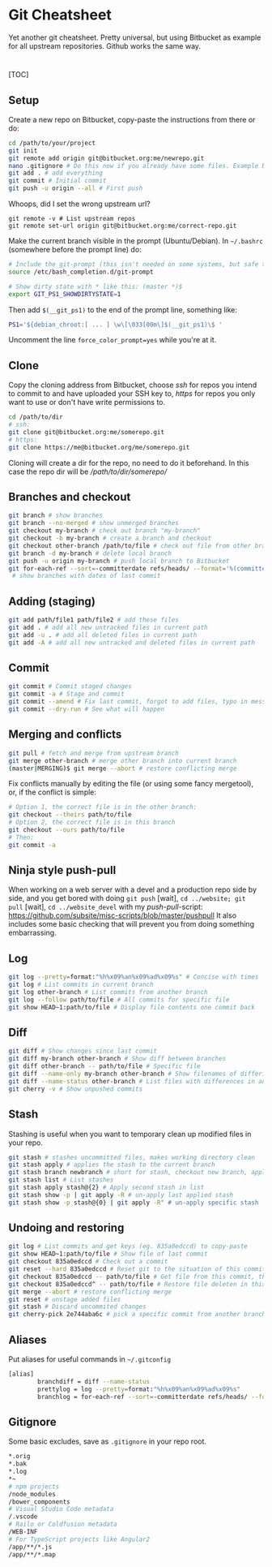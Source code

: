 # Git Cheatsheet
Yet another git cheatsheet. Pretty universal, but using Bitbucket as example for all upstream repositories. Github works the same way. 
#
[TOC]

## Setup
Create a new repo on Bitbucket, copy-paste the instructions from there or do:
```sh
cd /path/to/your/project
git init 
git remote add origin git@bitbucket.org:me/newrepo.git
nano .gitignore # Do this now if you already have some files. Example below.
git add . # add everything
git commit # Initial commit
git push -u origin --all # First push
```
Whoops, did I set the wrong upstream url?
```
git remote -v # List upstream repos
git remote set-url origin git@bitbucket.org:me/correct-repo.git
```
Make the current branch visible in the prompt (Ubuntu/Debian). In `~/.bashrc` (somewhere before the prompt line) do:
```sh
# Include the git-prompt (this isn't needed on some systems, but safe to do)
source /etc/bash_completion.d/git-prompt

# Show dirty state with * like this: (master *)$
export GIT_PS1_SHOWDIRTYSTATE=1
```
Then add `$(__git_ps1)` to the end of the prompt line, something like:
```sh
PS1='${debian_chroot:[ ... ] \w\[\033[00m\]$(__git_ps1)\$ '
```
Uncomment the line `force_color_prompt=yes` while you're at it.

## Clone
Copy the cloning address from Bitbucket, choose *ssh* for repos you intend to commit to and have uploaded your SSH key to, *https* for repos you only want to use or don't have write permissions to.
```sh
cd /path/to/dir
# ssh:
git clone git@bitbucket.org:me/somerepo.git 
# https:
git clone https://me@bitbucket.org/me/somerepo.git
```
Cloning will create a dir for the repo, no need to do it beforehand. In this case the repo dir will be */path/to/dir/somerepo/*

## Branches and checkout
```sh
git branch # show branches
git branch --no-merged # show unmerged branches
git checkout my-branch # check out branch "my-branch"
git checkout -b my-branch # create a branch and checkout
git checkout other-branch /path/to/file # check out file from other branch
git branch -d my-branch # delete local branch
git push -u origin my-branch # push local branch to Bitbucket
git for-each-ref --sort=-committerdate refs/heads/ --format='%(committerdate:short) %(authorname) %(refname:short)'
 # show branches with dates of last commit
```
## Adding (staging)
```sh
git add path/file1 path/file2 # add these files
git add . # add all new untracked files in current path
git add -u . # add all deleted files in current path
git add -A # add all new untracked and deleted files in current path
```
## Commit
```sh
git commit # Commit staged changes
git commit -a # Stage and commit
git commit --amend # Fix last commit, forgot to add files, typo in message etc.
git commit --dry-run # See what will happen
```
## Merging and conflicts
```sh
git pull # fetch and merge from upstream branch
git merge other-branch # merge other branch into current branch
(master|MERGING)$ git merge --abort # restore conflicting merge
```
Fix conflicts manually by editing the file (or using some fancy mergetool), or, if the conflict is simple:
```sh
# Option 1, the correct file is in the other branch:
git checkout --theirs path/to/file
# Option 2, the correct file is in this branch
git checkout --ours path/to/file
# Then:
git commit -a
```
## Ninja style push-pull
When working on a web server with a devel and a production repo side by side, and you get bored with doing `git push` [wait], `cd ../website; git pull` [wait], `cd ../website_devel` with my *push-pull*-script:
https://github.com/subsite/misc-scripts/blob/master/pushpull
It also includes some basic checking that will prevent you from doing something embarrassing.

## Log
```sh
git log --pretty=format:"%h%x09%an%x09%ad%x09%s" # Concise with times
git log # List commits in current branch
git log other-branch # List commits from another branch
git log --follow path/to/file # All commits for specific file
git show HEAD~1:path/to/file # Display file contents one commit back
```
## Diff
```sh
git diff # Show changes since last commit
git diff my-branch other-branch # Show diff between branches
git diff other-branch -- path/to/file # Specific file
git diff --name-only my-branch other-branch # Show filenames of differing files
git diff --name-status other-branch # List files with differences in another branch
git cherry -v # Show unpushed commits
```
## Stash
Stashing is useful when you want to temporary clean up modified files in your repo.
```sh
git stash # stashes uncommitted files, makes working directory clean
git stash apply # applies the stash to the current branch
git stash branch newbranch # short for stash, checkout new branch, apply
git stash list # List stashes
git stash apply stash@{2} # Apply second stash in list
git stash show -p | git apply -R # un-apply last applied stash
git stash show -p stash@{0} | git apply -R" # un-apply specific stash
```
## Undoing and restoring
```sh
git log # List commits and get keys (eg. 835a0edccd) to copy-paste
git show HEAD~1:path/to/file # Show file of last commit
git checkout 835a0edccd # Check out a commit
git reset --hard 835a0edccd # Reset git to the situation of this commit
git checkout 835a0edccd -- path/to/file # Get file from this commit, then: git commit
git checkout 835a0edccd^ -- path/to/file # Restore file deleten in this commit. Note the caret (^)
git merge --abort # restore conflicting merge
git reset #	unstage added files
git stash # Discard uncommited changes
git cherry-pick 2e744aba6c # pick a specific commit from another branch
```
## Aliases
Put aliases for useful commands in `~/.gitconfig`
```sh
[alias]
        branchdiff = diff --name-status
        prettylog = log --pretty=format:"%h%x09%an%x09%ad%x09%s"
        branchlog = for-each-ref --sort=-committerdate refs/heads/ --format='%(committerdate:short) %(authorn$
```
## Gitignore
Some basic excludes, save as `.gitignore` in your repo root.
```sh
*.orig
*.bak
*.log
*~
# npm projects
/node_modules
/bower_components
# Visual Studio Code metadata
/.vscode
# Railo or Coldfusion metadata
/WEB-INF
# For TypeScript projects like Angular2
/app/**/*.js
/app/**/*.map
```